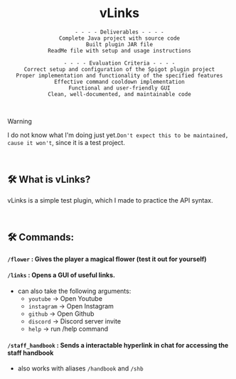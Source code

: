<div align="center">
  
# vLinks

```
 - - - - Deliverables - - - - 
Complete Java project with source code
Built plugin JAR file
ReadMe file with setup and usage instructions

 - - - - Evaluation Criteria - - - - 
Correct setup and configuration of the Spigot plugin project
Proper implementation and functionality of the specified features
Effective command cooldown implementation
Functional and user-friendly GUI
Clean, well-documented, and maintainable code
```
</div>
<br>

> [!WARNING]
> I do not know what I'm doing just yet.`Don't expect this to be maintained, cause it won't`, since it is a test project.

<br>

## 🛠️ What is vLinks?
vLinks is a simple test plugin, which I made to practice the API syntax.

<br>

## 🛠️ Commands:
#### ` /flower ` : Gives the player a magical flower (test it out for yourself)

#### ` /links ` : Opens a GUI of useful links.
- can also take the following arguments:
  - `youtube` -> Open Youtube
  - `instagram` -> Open Instagram
  - `github` -> Open Github
  - `discord` -> Discord server invite
  - `help` -> run /help command
  
#### ` /staff_handbook ` : Sends a interactable hyperlink in chat for accessing the staff handbook
- also works with aliases `/handbook` and `/shb`

</details>
